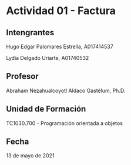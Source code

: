# Actividad 01 - Factura
## Intengrantes
Hugo Edgar Palomares Estrella, A017414537

Lydia Delgado Uriarte, A01740532

## Profesor
Abraham Nezahualcoyotl Aldaco Gastélum, Ph.D. 

## Unidad de Formación
TC1030.700 - Programación orientada a objetos

## Fecha
13 de mayo de 2021
